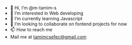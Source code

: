 - 👋 Hi, I’m @m-tamim-s
- 👀 I’m interested in Web developing
- 🌱 I’m currently learning Javascript
- 💞️ I’m looking to collaborate on fontend projects for now
- 📫 How to reach me 
-    Mail me at tamimcsefec@gmail.com

<!---
m-tamim-s/m-tamim-s is a ✨ special ✨ repository because its `README.md` (this file) appears on your GitHub profile.
You can click the Preview link to take a look at your changes.
--->
